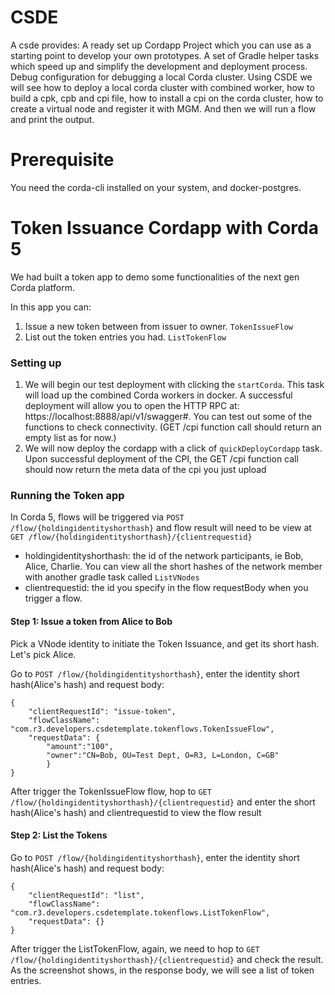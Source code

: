# CSDE

A csde provides:
A ready set up Cordapp Project which you can use as a starting point to develop your own prototypes.
A set of Gradle helper tasks which speed up and simplify the development and deployment process.
Debug configuration for debugging a local Corda cluster.
Using CSDE we will see how to deploy a local corda cluster with combined worker, how to build a cpk, cpb and cpi file,
how to install a cpi on the corda cluster, how to create a virtual node and register it with MGM.
And then we will run a flow and print the output.

# Prerequisite
You need the corda-cli installed on your system, and docker-postgres.

# Token Issuance Cordapp with Corda 5

We had built a token app to demo some functionalities of the next gen Corda platform.

In this app you can:
1. Issue a new token between from issuer to owner. `TokenIssueFlow`
2. List out the token entries you had. `ListTokenFlow`

### Setting up

1. We will begin our test deployment with clicking the `startCorda`. This task will load up the combined Corda workers in docker.
   A successful deployment will allow you to open the HTTP RPC at: https://localhost:8888/api/v1/swagger#. You can test out some of the
   functions to check connectivity. (GET /cpi function call should return an empty list as for now.)
2. We will now deploy the cordapp with a click of `quickDeployCordapp` task. Upon successful deployment of the CPI, the GET /cpi function call should now return the meta data of the cpi you just upload

### Running the Token app

In Corda 5, flows will be triggered via `POST /flow/{holdingidentityshorthash}` and flow result will need to be view at `GET /flow/{holdingidentityshorthash}/{clientrequestid}`
* holdingidentityshorthash: the id of the network participants, ie Bob, Alice, Charlie. You can view all the short hashes of the network member with another gradle task called `ListVNodes`
* clientrequestid: the id you specify in the flow requestBody when you trigger a flow.

#### Step 1: Issue a token from Alice to Bob
Pick a VNode identity to initiate the Token Issuance, and get its short hash.
Let's pick Alice.

Go to `POST /flow/{holdingidentityshorthash}`, enter the identity short hash(Alice's hash) and request body:
```
{
    "clientRequestId": "issue-token",
    "flowClassName": "com.r3.developers.csdetemplate.tokenflows.TokenIssueFlow",
    "requestData": {
        "amount":"100",
        "owner":"CN=Bob, OU=Test Dept, O=R3, L=London, C=GB"
        }
}
```

After trigger the TokenIssueFlow flow, hop to `GET /flow/{holdingidentityshorthash}/{clientrequestid}` and enter the short hash(Alice's hash) and clientrequestid to view the flow result

#### Step 2: List the Tokens

Go to `POST /flow/{holdingidentityshorthash}`, enter the identity short hash(Alice's hash) and request body:
```
{
    "clientRequestId": "list",
    "flowClassName": "com.r3.developers.csdetemplate.tokenflows.ListTokenFlow",
    "requestData": {}
}
```
After trigger the ListTokenFlow, again, we need to hop to `GET /flow/{holdingidentityshorthash}/{clientrequestid}` and check the result. As the screenshot shows, in the response body,
we will see a list of token entries.
